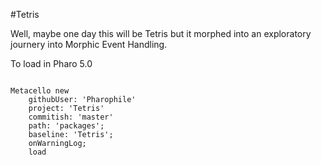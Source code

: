 #Tetris

Well, maybe one day this will be Tetris but it morphed into an exploratory journery into Morphic Event Handling.

To load in Pharo 5.0

```Smalltalk

Metacello new
    githubUser: 'Pharophile' 
    project: 'Tetris' 
    commitish: 'master' 
    path: 'packages';
    baseline: 'Tetris';
    onWarningLog;
    load
```
